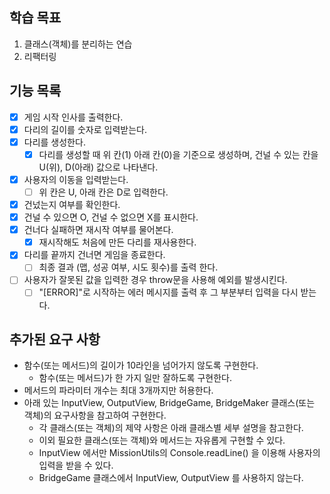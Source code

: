 ## 학습 목표

1. 클래스(객체)를 분리하는 연습
2. 리팩터링

## 기능 목록

- [x] 게임 시작 인사를 출력한다.
- [x] 다리의 길이를 숫자로 입력받는다.
- [x] 다리를 생성한다.
  - [x] 다리를 생성할 때 위 칸(1) 아래 칸(0)을 기준으로 생성하며, 건널 수 있는 칸을 U(위), D(아래) 값으로 나타낸다.
- [x] 사용자의 이동을 입력받는다.
  - [ ] 위 칸은 U, 아래 칸은 D로 입력한다.
- [x] 건넜는지 여부를 확인한다.
- [x] 건널 수 있으면 O, 건널 수 없으면 X를 표시한다.
- [x] 건너다 실패하면 재시작 여부를 물어본다.
  - [x] 재시작해도 처음에 만든 다리를 재사용한다.
- [x] 다리를 끝까지 건너면 게임을 종료한다.
  - [ ] 최종 결과 (맵, 성공 여부, 시도 횟수)를 출력 한다.
- [ ] 사용자가 잘못된 값을 입력한 경우 throw문을 사용해 예외를 발생시킨다.
  - [ ] "[ERROR]"로 시작하는 에러 메시지를 출력 후 그 부분부터 입력을 다시 받는다.

## 추가된 요구 사항

- 함수(또는 메서드)의 길이가 10라인을 넘어가지 않도록 구현한다.
  - 함수(또는 메서드)가 한 가지 일만 잘하도록 구현한다.
- 메서드의 파라미터 개수는 최대 3개까지만 허용한다.
- 아래 있는 InputView, OutputView, BridgeGame, BridgeMaker 클래스(또는 객체)의 요구사항을 참고하여 구현한다.
  - 각 클래스(또는 객체)의 제약 사항은 아래 클래스별 세부 설명을 참고한다.
  - 이외 필요한 클래스(또는 객체)와 메서드는 자유롭게 구현할 수 있다.
  - InputView 에서만 MissionUtils의 Console.readLine() 을 이용해 사용자의 입력을 받을 수 있다.
  - BridgeGame 클래스에서 InputView, OutputView 를 사용하지 않는다.
